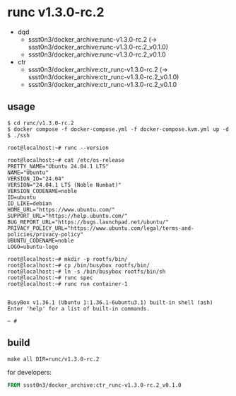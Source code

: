 # runc v1.3.0-rc.2

* dqd
    * ssst0n3/docker_archive:runc-v1.3.0-rc.2 (-> ssst0n3/docker_archive:runc-v1.3.0-rc.2_v0.1.0)
    * ssst0n3/docker_archive:runc-v1.3.0-rc.2_v0.1.0
* ctr
    * ssst0n3/docker_archive:ctr_runc-v1.3.0-rc.2 (-> ssst0n3/docker_archive:ctr_runc-v1.3.0-rc.2_v0.1.0)
    * ssst0n3/docker_archive:ctr_runc-v1.3.0-rc.2_v0.1.0

## usage

```shell
$ cd runc/v1.3.0-rc.2
$ docker compose -f docker-compose.yml -f docker-compose.kvm.yml up -d
$ ./ssh
```

```shell
root@localhost:~# runc --version

root@localhost:~# cat /etc/os-release 
PRETTY_NAME="Ubuntu 24.04.1 LTS"
NAME="Ubuntu"
VERSION_ID="24.04"
VERSION="24.04.1 LTS (Noble Numbat)"
VERSION_CODENAME=noble
ID=ubuntu
ID_LIKE=debian
HOME_URL="https://www.ubuntu.com/"
SUPPORT_URL="https://help.ubuntu.com/"
BUG_REPORT_URL="https://bugs.launchpad.net/ubuntu/"
PRIVACY_POLICY_URL="https://www.ubuntu.com/legal/terms-and-policies/privacy-policy"
UBUNTU_CODENAME=noble
LOGO=ubuntu-logo
```

```shell
root@localhost:~# mkdir -p rootfs/bin/
root@localhost:~# cp /bin/busybox rootfs/bin/
root@localhost:~# ln -s /bin/busybox rootfs/bin/sh
root@localhost:~# runc spec
root@localhost:~# runc run container-1


BusyBox v1.36.1 (Ubuntu 1:1.36.1-6ubuntu3.1) built-in shell (ash)
Enter 'help' for a list of built-in commands.

~ # 
```

## build

```shell
make all DIR=runc/v1.3.0-rc.2
```

for developers:

```dockerfile
FROM ssst0n3/docker_archive:ctr_runc-v1.3.0-rc.2_v0.1.0
```
